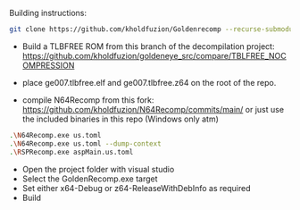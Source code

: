 Building instructions:

```bash
git clone https://github.com/kholdfuzion/Goldenrecomp --recurse-submodules
```

* Build a TLBFREE ROM from this branch of the decompilation project:
https://github.com/kholdfuzion/goldeneye_src/compare/TBLFREE_NOCOMPRESSION

* place ge007.tlbfree.elf and ge007.tlbfree.z64 on the root of the repo.

* compile N64Recomp from this fork:
https://github.com/kholdfuzion/N64Recomp/commits/main/
or just use the included binaries in this repo (Windows only atm)

```bash
.\N64Recomp.exe us.toml
.\N64Recomp.exe us.toml --dump-context
.\RSPRecomp.exe aspMain.us.toml
```

* Open the project folder with visual studio
* Select the GoldenRecomp.exe target
* Set either x64-Debug or z64-ReleaseWithDebInfo as required
* Build
